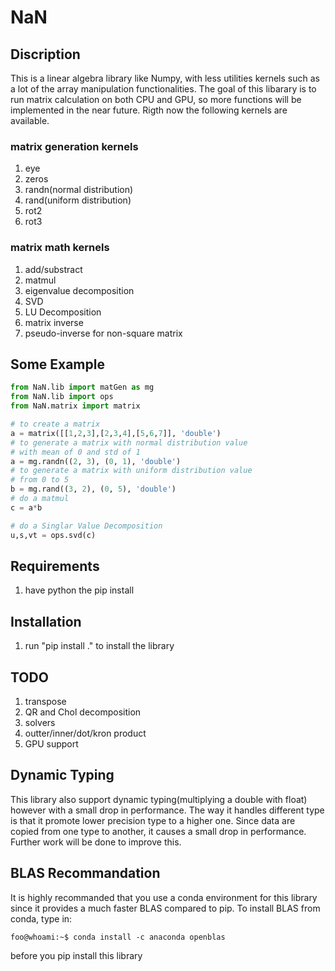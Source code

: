 # NaN
## Discription
This is a linear algebra library like Numpy, with less utilities kernels such as
a lot of the array manipulation functionalities. The goal of this libarary is to 
run matrix calculation on both CPU and GPU, so more functions will be implemented
in the near future. Rigth now the following kernels are available.
### matrix generation kernels
1. eye
2. zeros
3. randn(normal distribution)
4. rand(uniform distribution)
5. rot2
6. rot3

### matrix math kernels
1. add/substract
2. matmul
3. eigenvalue decomposition
4. SVD
5. LU Decomposition
6. matrix inverse
7. pseudo-inverse for non-square matrix

## Some Example
```python
from NaN.lib import matGen as mg
from NaN.lib import ops
from NaN.matrix import matrix

# to create a matrix
a = matrix([[1,2,3],[2,3,4],[5,6,7]], 'double')
# to generate a matrix with normal distribution value
# with mean of 0 and std of 1
a = mg.randn((2, 3), (0, 1), 'double')
# to generate a matrix with uniform distribution value
# from 0 to 5
b = mg.rand((3, 2), (0, 5), 'double')
# do a matmul
c = a*b

# do a Singlar Value Decomposition
u,s,vt = ops.svd(c)
```

## Requirements
1. have python the pip install

## Installation
1. run "pip install ." to install the library

## TODO
1. transpose
2. QR and Chol decomposition
3. solvers
4. outter/inner/dot/kron product
5. GPU support

## Dynamic Typing
This library also support dynamic typing(multiplying a double with float) however
with a small drop in performance. The way it handles different type is that it
promote lower precision type to a higher one. Since data are copied from one type
to another, it causes a small drop in performance. Further work will be done to
improve this.

## BLAS Recommandation
It is highly recommanded that you use a conda environment for this
library since it provides a much faster BLAS compared to pip. To install
BLAS from conda, type in: 
```console
foo@whoami:~$ conda install -c anaconda openblas
```
before you pip install this library



